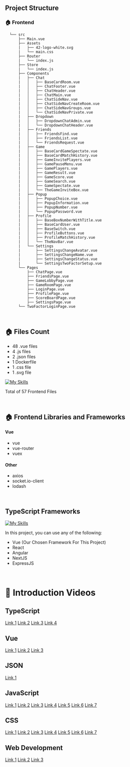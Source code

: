 ## Project Structure

### :house: Frontend
```
  └── src
      ├── Main.vue
      ├── Assets
      |   ├── 42-logo-white.svg
      |	  └── main.css
      ├── Router
      |   └── index.js
      ├── Store
      |   └── index.js
      ├── Components
      |   ├── Chat
      |   │   ├── BaseCardRoom.vue
      |	  │   ├── ChatFooter.vue
      |   │   ├── ChatHeader.vue
      |   │   ├── ChatMain.vue
      |   │   ├── ChatSideNav.vue
      |	  │   ├── ChatSideNavCreateRoom.vue
      |	  │   ├── ChatSideNavGroups.vue
      |	  │   └── ChatSideNavPrivate.vue
      |	  ├── Dropdown
      |	  │   ├── DropdownChatAdmin.vue
      |	  │   └── DropdownChatHeader.vue
      |	  ├── Friends
      |	  │   ├── FriendsFind.vue
      |	  │   ├── FriendsList.vue
      |	  │   └── FriendsRequest.vue
      |	  ├── Game
      |	  │   ├── BaseCardGameSpectate.vue
      |	  │   ├── BaseCardMatchHistory.vue
      |	  │   ├── GameInvitePlayers.vue
      |	  │   ├── GamePauseMenu.vue
      |	  │   ├── GamePlayers.vue
      |	  │   ├── GameResult.vue
      |	  │   ├── GameScore.vue
      |	  │   ├── GameSearch.vue
      |	  │   ├── GameSpectate.vue
      |	  │   └── TheGameInviteBox.vue
      |	  ├── Popup
      |	  │   ├── PopupChoice.vue
      |	  │   ├── PopupInformation.vue
      |	  │   ├── PopupNumber.vue
      |	  │   └── PopupPassword.vue
      |	  ├── Profile
      |	  │   ├── BaseBoxNumberWithTitle.vue
      |	  │   ├── BaseCardUser.vue
      |	  │   ├── BaseSwitch.vue
      |	  │   ├── ProfileButtons.vue
      |	  │   ├── ProfileMatchHistory.vue
      |	  │   └── TheNavBar.vue
      |	  └── Settings
      |	      ├── SettingsChangeAvatar.vue
      |	      ├── SettingsChangeName.vue
      |	      ├── SettingsChangeStatus.vue
      |	      └── SettingsTwoFactorSetup.vue
      └── Pages
          ├── ChatPage.vue
      	  ├── FriendsPage.vue
      	  ├── GameLobbyPage.vue
      	  ├── GameRoomPage.vue
          ├── LoginPage.vue
      	  ├── ProfilePage.vue
      	  ├── ScoreBoardPage.vue
      	  ├── SettingsPage.vue
	  └── TwoFactorLoginPage.vue
```

<br>

## 🏠 Files Count

- 48 .vue files
- 4 .js files
- 2 .json files
- 1 Dockerfile
- 1 .css file
- 1 .svg file

[![My Skills](https://skillicons.dev/icons?i=vue,js,docker,css,svg)](https://skillicons.dev)

Total of 57 Frontend Files

<br>

## :house: Frontend Libraries and Frameworks

#### Vue
- vue
- vue-router
- vuex

#### Other
- axios
- socket.io-client
- lodash

<br>

## TypeScript Frameworks

[![My Skills](https://skillicons.dev/icons?i=vue,react,angular,nextjs,express)](https://skillicons.dev)

In this project, you can use any of the following:

- Vue (Our Chosen Framework For This Project)
- React
- Angular
- NextJS
- ExpressJS

<br>

# 🎥 Introduction Videos

## TypeScript
[Link 1](https://www.youtube.com/watch?v=zQnBQ4tB3ZA)
[Link 2](https://www.youtube.com/watch?v=ahCwqrYpIuM)
[Link 3](https://www.youtube.com/watch?v=ydkQlJhodio)
[Link 4](https://www.youtube.com/watch?v=H91aqUHn8sE)

## Vue
[Link 1](https://www.youtube.com/watch?v=nhBVL41-_Cw)
[Link 2](https://www.youtube.com/watch?v=wvRVfyPKOA0)
[Link 3](https://www.youtube.com/watch?v=cuHDQhDhvPE)

## JSON
[Link 1](https://www.youtube.com/watch?v=rZUfzlOIqJo)

## JavaScript
[Link 1](https://www.youtube.com/watch?v=DHjqpvDnNGE&pp=ygUTamF2YXNjcmlwdCBmaXJlc2hpcA%3D%3D)
[Link 2](https://www.youtube.com/watch?v=9emXNzqCKyg)
[Link 3](https://www.youtube.com/watch?v=FSs_JYwnAdI)
[Link 4](https://www.youtube.com/watch?v=Mus_vwhTCq0)
[Link 5](https://www.youtube.com/watch?v=Sh6lK57Cuk4)
[Link 6](https://www.youtube.com/watch?v=lkIFF4maKMU&pp=ygUTamF2YXNjcmlwdCBmaXJlc2hpcA%3D%3D)
[Link 7](https://www.youtube.com/watch?v=aXOChLn5ZdQ)

## CSS
[Link 1](https://www.youtube.com/watch?v=OEV8gMkCHXQ)
[Link 2](https://www.youtube.com/watch?v=Qhaz36TZG5Y)
[Link 3](https://www.youtube.com/watch?v=K74l26pE4YA)
[Link 4](https://www.youtube.com/watch?v=ouncVBiye_M)
[Link 5](https://www.youtube.com/watch?v=705XCEruZFs)
[Link 6](https://www.youtube.com/watch?v=uuOXPWCh-6o)
[Link 7](https://www.youtube.com/watch?v=NtRmIp4eMjs)

## Web Development
[Link 1](https://www.youtube.com/watch?v=erEgovG9WBs)
[Link 2](https://www.youtube.com/watch?v=q1fsBWLpYW4)
[Link 3](https://www.youtube.com/watch?v=Sxxw3qtb3_g)
